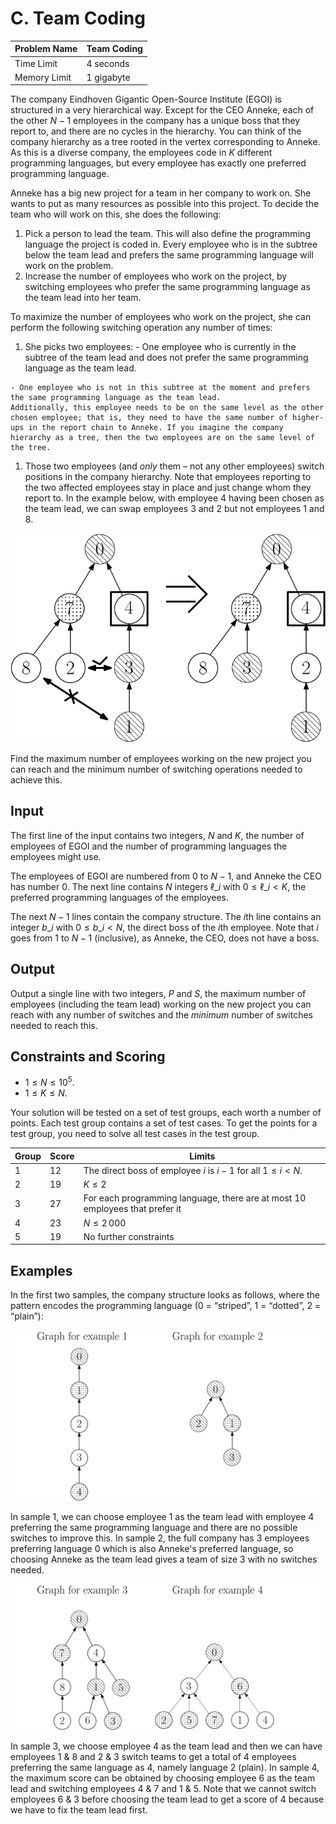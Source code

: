 # C. Team Coding

| Problem Name | Team Coding |
| --- | --- |
| Time Limit | 4 seconds |
| Memory Limit | 1 gigabyte |
The company Eindhoven Gigantic Open-Source Institute (EGOI) is structured in a very hierarchical way. Except for the CEO Anneke, each of the other $N  - 1$ employees in the company has a unique boss that they report to, and there are no cycles in the hierarchy. You can think of the company hierarchy as a tree rooted in the vertex corresponding to Anneke.
As this is a diverse company, the employees code in $K$ different programming languages, but every employee has exactly one preferred programming language.

Anneke has a big new project for a team in her company to work on. She wants to put as many resources as possible into this project. To decide the team who will work on this, she does the following:
1. Pick a person to lead the team. This will also define the programming language the project is coded in. Every employee who is in the subtree below the team lead and prefers the same programming language will work on the problem.
1. Increase the number of employees who work on the project, by switching  employees who prefer the same programming language as the team lead into her team.

 To maximize the number of employees who work on the project, she can perform the following switching operation any number of times:

  1. She picks two employees:
    - One employee who is currently in the subtree of the team lead and does not prefer the same programming language as the team lead.
   
    - One employee who is not in this subtree at the moment and prefers the same programming language as the team lead.
    Additionally, this employee needs to be on the same level as the other chosen employee; that is, they need to have the same number of higher-ups in the report chain to Anneke. If you imagine the company hierarchy as a tree, then the two employees are on the same level of the tree.
  1. Those two employees (and *only* them &ndash; not any other employees) switch positions in the company hierarchy.
Note that employees reporting to the two affected employees stay in place and just change whom they report to.
In the example below, with employee $4$ having been chosen as the team lead, we can swap employees $3$ and $2$ but not employees $1$ and $8$.

![](swap_bw.svg) 

Find the maximum number of employees working on the new project you can reach and the minimum number of switching operations needed to achieve this.

## Input

The first line of the input contains two integers, $N$ and $K$, the number of employees of EGOI and the number of programming languages the employees might use.

The employees of EGOI are numbered from $0$ to $N-1$, and Anneke the CEO has number $0$.
The next line contains $N$ integers $\ell\_i$ with $0\le \ell\_i<K$, the preferred programming languages of the employees.

The next $N-1$ lines contain the company structure.
The $i$th line contains an integer $b\_i$ with $0\le b\_i<N$, the direct boss of the $i$th employee. Note that $i$ goes from $1$ to $N - 1$ (inclusive), as Anneke, the CEO, does not have a boss.

## Output

Output a single line with two integers, $P$ and $S$, the maximum number of employees (including the team lead) working on the new project you can reach with any number of switches and the *minimum* number of switches needed to reach this.

## Constraints and Scoring

* $1 \le N \le 10^5$.
* $1 \le K \le N$.


Your solution will be tested on a set of test groups, each worth a number of points.
Each test group contains a set of test cases. To get the points for a test group, you need to
solve all test cases in the test group.



| Group | Score | Limits |
| --- | --- | --- |
| $1$ | $12$ | The direct boss of employee $i$ is $i-1$ for all $1\le i<N$. |
| $2$ | $19$ | $K\le 2$ |
| $3$ | $27$ | For each programming language, there are at most $10$ employees that prefer it |
| $4$ | $23$ | $N\le 2\,000$ |
| $5$ | $19$ | No further constraints |


## Examples

In the first two samples, the company structure looks as follows, where the pattern encodes the programming language (0 = “striped”, 1 = “dotted”, 2 = “plain”):

![](e1e2.svg)

In sample 1, we can choose employee $1$ as the team lead with employee $4$ preferring the same programming language and there are no possible switches to improve this.
In sample 2, the full company has $3$ employees preferring language $0$ which is also Anneke's preferred language, so choosing Anneke as the team lead gives a team of size $3$ with no switches needed.

![](e3e4.svg)

In sample 3, we choose employee $4$ as the team lead and then we can have employees $1$ & $8$ and $2$ & $3$ switch teams to get a total of $4$ employees preferring the same language as $4$, namely language $2$ (plain).
In sample 4, the maximum score can be obtained by choosing employee $6$ as the team lead and switching employees $4$ & $7$ and $1$ & $5$. Note that we cannot switch employees $6$ & $3$ before choosing the team lead to get a score of $4$ because we have to fix the team lead first.


